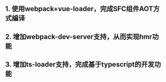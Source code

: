 ## 1. 使用webpack+vue-loader，完成SFC组件AOT方式编译
## 2. 增加webpack-dev-server支持，从而实现hmr功能
## 3. 增加ts-loader支持，完成基于typescript的开发功能
